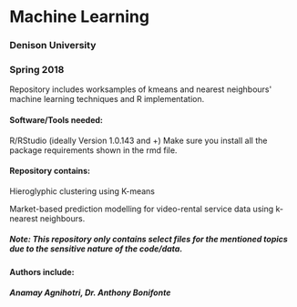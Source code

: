 # Machine Learning

### Denison University
### Spring 2018

Repository includes worksamples of kmeans and nearest neighbours' machine learning techniques and R implementation. 

#### Software/Tools needed: 

R/RStudio (ideally Version 1.0.143 and +)
Make sure you install all the package requirements shown in the rmd file.

#### Repository contains:

Hieroglyphic clustering using K-means

Market-based prediction modelling for video-rental service data using k-nearest neighbours.

##### Note: This repository only contains select files for the mentioned topics due to the sensitive nature of the code/data. 

#### Authors include: 

##### Anamay Agnihotri, Dr. Anthony Bonifonte

